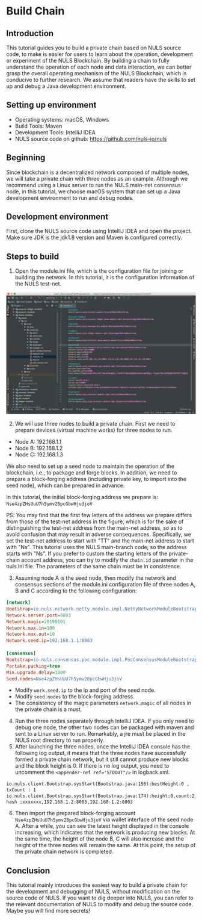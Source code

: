 # Build Chain

## Introduction

This tutorial guides you to build a private chain based on NULS source code, to make is easier for users to learn about the operation, development or experiment of the NULS Blockchain. By building a chain to fully understand the operation of each node and data interaction, we can better grasp the overall operating mechanism of the NULS Blockchain, which is conducive to further research. We assume that readers have the skills to set up and debug a Java development environment.



## Setting up environment

- Operating systems: macOS, Windows
- Build Tools: Maven
- Development Tools: IntelliJ IDEA
- NULS source code on github: https://github.com/nuls-io/nuls



## Beginning

Since blockchain is a decentralized network composed of multiple nodes, we will take a private chain with three nodes as an example. Although we recommend using a Linux server to run the NULS main-net consensus node, in this tutorial, we choose macOS system that can set up a Java development environment to run and debug nodes.

## Development environment

First, clone the NULS source code using IntelliJ IDEA and open the project. Make sure JDK is the jdk1.8 version and Maven is configured correctly.

## Steps to build

1. Open the module.ini file, which is the configuration file for joining or building the network. In this tutorial, it is the configuration information of the NULS test-net.

![image-20190103193901967](./images/image-20190103193901967.png)

2. We will use three nodes to build a private chain. First we need to prepare devices (virtual machine works) for three nodes to run.

- Node A: 192.168.1.1
- Node B: 192.168.1.2
- Node C: 192.168.1.3

We also need to set up a seed node to maintain the operation of the blockchain, i.e., to package and forge blocks. In addition, we need to prepare a block-forging address (including private key, to import into the seed node), which can be prepared in advance.

In this tutorial, the initial block-forging address we prepare is: 
`Nse4zpZHsUuU7h5ymv28pcGbwHju3joV`

PS: You may find that the first few letters of the address we prepare differs from those of the test-net address in the figure, which is for the sake of distinguishing the test-net address from the main-net address, so as to avoid confusion that may result in adverse consequences. Specifically, we set the test-net address to start with "TT" and the main-net address to start with "Ns". This tutorial uses the NULS main-branch code, so the address starts with "Ns". If you prefer to custom the starting letters of the private-chain account address, you can try to modify the `chain.id` parameter in the nuls.ini file. The parameters of the same chain must be in consistence.

3. Assuming node A is the seed node, then modify the network and consensus sections of the module.ini configuration file of three nodes A, B and C according to the following configuration:

```ini
[network]
Bootstrap=io.nuls.network.netty.module.impl.NettyNetworkModuleBootstrap
Network.server.port=8003
Network.magic=20190101
Network.max.in=100
Network.max.out=10
Network.seed.ip=192.168.1.1:8003

[consensus]
Bootstrap=io.nuls.consensus.poc.module.impl.PocConsensusModuleBootstrap
Partake.packing=true
Min.upgrade.delay=1000
Seed.nodes=Nse4zpZHsUuU7h5ymv28pcGbwHju3joV
```

- Modify `work.seed.ip` to the ip and port of the seed node.
- Modify `seed.nodes` to the block-forging address.
- The consistency of the magic parameters `network.magic` of all nodes in the private chain is a must.

4. Run the three nodes separately through IntelliJ IDEA. If you only need to debug one node, the other two nodes can be packaged with maven and sent to a Linux server to run. Remarkably, a jre must be placed in the NULS root directory to run properly.
5. After launching the three nodes, once the IntelliJ IDEA console has the following log output, it means that the three nodes have successfully formed a private chain network, but it still cannot produce new blocks and the block height is 0. If there is no log output, you need to uncomment the `<appender-ref ref="STDOUT"/>` in logback.xml.

```
io.nuls.client.Bootstrap.sysStart(Bootstrap.java:156):bestHeight:0 , txCount : 1 io.nuls.client.Bootstrap.sysStart(Bootstrap.java:174):height:0,count:2, hash :xxxxxxx,192.168.1.2:8003,192.168.1.2:8003

```

6. Then import the prepared block-forging account `Nse4zpZHsUuU7h5ymv28pcGbwHju3joV` via wallet interface of the seed node A. After a while, you can see the latest height displayed in the console increasing, which indicates that the network is producing new blocks. At the same time, the height of the node B, C will also increase and the height of the three nodes will remain the same. At this point, the setup of the private chain network is completed.

## Conclusion

This tutorial mainly introduces the easiest way to build a private chain for the development and debugging of NULS, without modification on the source code of NULS. If you want to dig deeper into NULS, you can refer to the relevant documentation of NULS to modify and debug the source code. Maybe you will find more secrets!